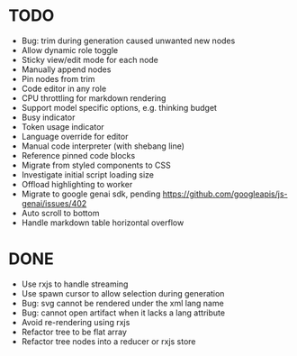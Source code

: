 # TODO

- Bug: trim during generation caused unwanted new nodes
- Allow dynamic role toggle
- Sticky view/edit mode for each node
- Manually append nodes
- Pin nodes from trim
- Code editor in any role
- CPU throttling for markdown rendering
- Support model specific options, e.g. thinking budget
- Busy indicator
- Token usage indicator
- Language override for editor
- Manual code interpreter (with shebang line)
- Reference pinned code blocks
- Migrate from styled components to CSS
- Investigate initial script loading size
- Offload highlighting to worker
- Migrate to google genai sdk, pending https://github.com/googleapis/js-genai/issues/402
- Auto scroll to bottom
- Handle markdown table horizontal overflow

# DONE

- Use rxjs to handle streaming
- Use spawn cursor to allow selection during generation
- Bug: svg cannot be rendered under the xml lang name
- Bug: cannot open artifact when it lacks a lang attribute
- Avoid re-rendering using rxjs
- Refactor tree to be flat array
- Refactor tree nodes into a reducer or rxjs store
